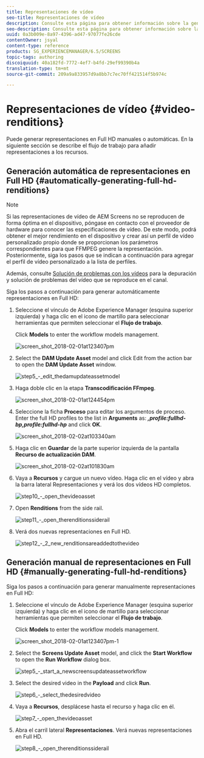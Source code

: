 ```yaml
---
title: Representaciones de vídeo
seo-title: Representaciones de vídeo
description: Consulte esta página para obtener información sobre la generación de representaciones en Full HD para el proyecto Screens.
seo-description: Consulte esta página para obtener información sobre la generación de representaciones en Full HD para el proyecto Screens.
uuid: 0a3b009e-8a97-4396-ad47-97077fe26cde
contentOwner: jsyal
content-type: reference
products: SG_EXPERIENCEMANAGER/6.5/SCREENS
topic-tags: authoring
discoiquuid: 40a182fd-7772-4ef7-b4fd-29ef99390b4a
translation-type: tm+mt
source-git-commit: 209a9a833957d9a8bb7c7ec70ff421514f5b974c

---
```



# Representaciones de vídeo {#video-renditions}

Puede generar representaciones en Full HD manuales o automáticas. En la siguiente sección se describe el flujo de trabajo para añadir representaciones a los recursos.

## Generación automática de representaciones en Full HD  {#automatically-generating-full-hd-renditions}

>[!NOTE]
>
>Si las representaciones de vídeo de AEM Screens no se reproducen de forma óptima en el dispositivo, póngase en contacto con el proveedor de hardware para conocer las especificaciones de vídeo. De este modo, podrá obtener el mejor rendimiento en el dispositivo y crear así un perfil de vídeo personalizado propio donde se proporcionan los parámetros correspondientes para que FFMPEG genere la representación. Posteriormente, siga los pasos que se indican a continuación para agregar el perfil de vídeo personalizado a la lista de perfiles.
>
>Además, consulte [Solución de problemas con los vídeos](troubleshoot-videos.md) para la depuración y solución de problemas del vídeo que se reproduce en el canal.

Siga los pasos a continuación para generar automáticamente representaciones en Full HD:

1. Seleccione el vínculo de Adobe Experience Manager (esquina superior izquierda) y haga clic en el icono de martillo para seleccionar herramientas que permiten seleccionar el **Flujo de trabajo**.

   Click **Models** to enter the workflow models management.

   ![screen_shot_2018-02-01at123407pm](assets/screen_shot_2018-02-01at123407pm.png)

1. Select the **DAM Update Asset** model and click Edit from the action bar to open the **DAM Update Asset** window.

   ![step5_-_edit_thedamupdateassetmodel](assets/step5_-_edit_thedamupdateassetmodel.png)

1. Haga doble clic en la etapa **Transcodificación FFmpeg**. 

   ![screen_shot_2018-02-01at124454pm](assets/screen_shot_2018-02-01at124454pm.png)

1. Seleccione la ficha **Proceso** para editar los argumentos de proceso. Enter the full HD profiles to the list in **Arguments** as: ***,profile:fullhd-bp,profile:fullhd-hp*** and click **OK**.

   ![screen_shot_2018-02-02at103340am](assets/screen_shot_2018-02-02at103340am.png)

1. Haga clic en **Guardar** de la parte superior izquierda de la pantalla **Recurso de actualización DAM**.

   ![screen_shot_2018-02-02at101830am](assets/screen_shot_2018-02-02at101830am.png)

1. Vaya a **Recursos** y cargue un nuevo vídeo. Haga clic en el vídeo y abra la barra lateral Representaciones y verá los dos vídeos HD completos.

   ![step10_-_open_thevideoasset](assets/step10_-_open_thevideoasset.png)

1. Open **Renditions** from the side rail.

   ![step11_-_open_therenditionssiderail](assets/step11_-_open_therenditionssiderail.png)

1. Verá dos nuevas representaciones en Full HD.

   ![step12_-_2_new_renditionsareaddedtothevideo](assets/step12_-_2_new_renditionsareaddedtothevideo.png)

## Generación manual de representaciones en Full HD {#manually-generating-full-hd-renditions}

Siga los pasos a continuación para generar manualmente representaciones en Full HD:

1. Seleccione el vínculo de Adobe Experience Manager (esquina superior izquierda) y haga clic en el icono de martillo para seleccionar herramientas que permiten seleccionar el **Flujo de trabajo**.

   Click **Models** to enter the workflow models management.

   ![screen_shot_2018-02-01at123407pm-1](assets/screen_shot_2018-02-01at123407pm-1.png)

1. Select the **Screens Update Asset** model, and click the **Start Workflow** to open the **Run Workflow** dialog box.

   ![step5_-_start_a_newscreensupdateassetworkflow](assets/step5_-_start_a_newscreensupdateassetworkflow.png)

1. Select the desired video in the **Payload** and click **Run**.

   ![step6_-_select_thedesiredvideo](assets/step6_-_select_thedesiredvideo.png)

1. Vaya a **Recursos**, desplácese hasta el recurso y haga clic en él. 

   ![step7_-_open_thevideoasset](assets/step7_-_open_thevideoasset.png)

1. Abra el carril lateral **Representaciones**. Verá nuevas representaciones en Full HD. 

   ![step8_-_open_therenditionssiderail](assets/step8_-_open_therenditionssiderail.png)

